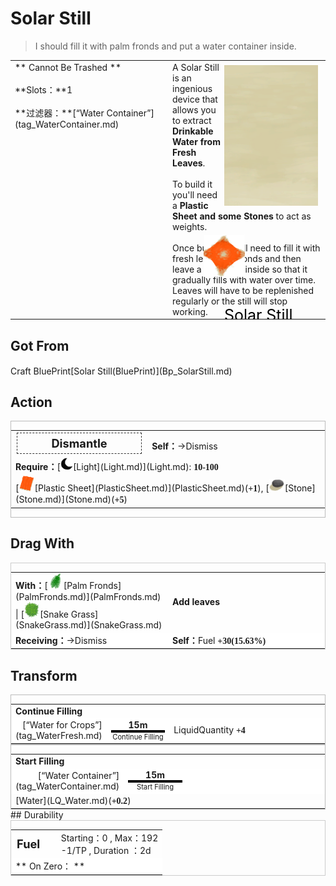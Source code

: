# Solar Still  
> I should fill it with palm fronds and put a water container inside.  
  
<table class="table table-bordered" data-toggle="table"  data-show-header="false"><thead style="display:none"><tr ><th  style="width:50%;text-align:left;vertical-align:top;"  >title</th><th  style="width:50%;text-align:left;vertical-align:top;"  ></th></tr></thead><tr ><td  style="width:50%;text-align:left;vertical-align:top;"  >** Cannot Be Trashed **<br><br>**Slots：**1<br><br>**过滤器：**[“Water Container”](tag_WaterContainer.md)</td><td  style="width:50%;text-align:left;vertical-align:top;"  ><div style="float:right; margin:5px"><div class="gamecard" style="width:150px; height:225px;"><a href="SolarStill.md" style="color:black"><img class="bg" decoding="async" src="Sprite/BG_SandFront.png" href="a.md" style="max-width:150px;max-height:225px;"><img decoding="async" src="Sprite/SolarStill.png" class="cardimageNoBack" style="transform: translate(-50%, 0%) scale(0.4398826979472141);"><span style="font-size: 25px;">Solar Still</span></a></div></div>A Solar Still is an ingenious device that allows you to extract <b>Drinkable Water from Fresh Leaves</b>.<br><br>To build it you'll need a <b>Plastic Sheet and some Stones</b> to act as weights.<br><br>Once built you will need to fill it with fresh leaves or fronds and then leave a container inside so that it gradually fills with water over time. Leaves will have to be replenished regularly or the still will stop working.</td></tr></tbody></table>  
  
## Got From  
<div style="display:inline-block"><div class="gamedatalist" style="text-align:left;min-width:200px;min-height:0px;"><div style="display:inline-block"><div style="display:inline-block;vertical-align:middle;">Craft BluePrint</div><div style="display:inline-block;vertical-align:middle;">[Solar Still(BluePrint)](Bp_SolarStill.md)</div></div></div></div>  
  
## Action  
<div  style="border:1px solid #BBB"><table><tr><td rowspan="2" style="width:200px;text-align:center;font-size:1.3em;font-weight:bold"><div style="padding:5px;border:1px dashed #333"><div>Dismantle</div></div></td><td></td></tr><tr><td><b>Self：</b>→Dismiss</td></tr><tr><td colspan="2"><b>Require：</b>[<div style="width:20px;display:inline-block;text-align:center"><img decoding="async" src="Sprite/Darkness17609.png" href="a.md" style="max-width:20px;max-height:20px;"></div>[Light](Light.md)](Light.md): <span style="font-family:ui-monospace"><b>10-100</b></span></td></tr><tr><td colspan="2">[<div style="width:25px;display:inline-block;text-align:center"><img decoding="async" src="Sprite/plastic sheet.png" href="a.md" style="max-width:25px;max-height:25px;"></div>[Plastic Sheet](PlasticSheet.md)](PlasticSheet.md)(<span style="font-family:ui-monospace"><b>+1</b></span>), [<div style="width:25px;display:inline-block;text-align:center"><img decoding="async" src="Sprite/Stone.png" href="a.md" style="max-width:25px;max-height:25px;"></div>[Stone](Stone.md)](Stone.md)(<span style="font-family:ui-monospace"><b>+5</b></span>)</td></tr></table></div>  
  
  
## Drag With  
<div  style="border:1px solid #CCC;"><table style="margin-bottom:0px;"><tr><td style="width:40%;text-align:left; background-color:#FEFEFE"><b>With：</b>[<div style="width:25px;display:inline-block;text-align:center"><img decoding="async" src="Sprite/PalmTreeLeaves.png" href="a.md" style="max-width:25px;max-height:25px;"></div>[Palm Fronds](PalmFronds.md)](PalmFronds.md) | [<div style="width:25px;display:inline-block;text-align:center"><img decoding="async" src="Sprite/SnakeGrass.png" href="a.md" style="max-width:25px;max-height:25px;"></div>[Snake Grass](SnakeGrass.md)](SnakeGrass.md)</td><td style="width:40%;font-size:1em;font-weight:bold;background-color:#FEFEFE">Add leaves  </td></tr><tr style="background-color:#FFFFFF"><td style=""><b>Receiving：</b>→Dismiss</td><td style=""><b>Self：</b>Fuel  <span style="font-family:ui-monospace"><b>+30(15.63%)</b></span></td></tr></table></div>  
  
## Transform  
<div  style="border:1px solid #BBB;"><table style="margin-bottom:0px;"><tr><td  colspan=2 style="font-size:1em;font-weight:bold;background-color:#FEFEFE">Continue Filling</td><td style="text-align:right; background-color:#FEFEFE"></td></tr><tr style="background-color:#FFFFFF"><td style="width:30%;font-size:1em;text-align:right;vertical-align:middle;">[“Water for Crops”](tag_WaterFresh.md)</td><td style="text-align:center;width:20%;vertical-align:middle;"><div style="font-size:1em;font-weight:bold;"><font data-toggle="tooltip" data-placement="top" title="1TP">15m</font></div><div style="width:100%;height:4px;background-color:#000;font-size:2em;font-weight:bold;"></div><div style="font-size:0.8em;">Continue Filling</div></td><td style="text-align:left;vertical-align:middle;">LiquidQuantity  <span style="font-family:ui-monospace"><b>+4</b></span></td></tr></table></div>  
<div  style="border:1px solid #BBB;"><table style="margin-bottom:0px;"><tr><td  colspan=2 style="font-size:1em;font-weight:bold;background-color:#FEFEFE">Start Filling</td><td style="text-align:right; background-color:#FEFEFE"></td></tr><tr style="background-color:#FFFFFF"><td style="width:30%;font-size:1em;text-align:right;vertical-align:middle;">[“Water Container”](tag_WaterContainer.md)</td><td style="text-align:center;width:20%;vertical-align:middle;"><div style="font-size:1em;font-weight:bold;"><font data-toggle="tooltip" data-placement="top" title="1TP">15m</font></div><div style="width:100%;height:4px;background-color:#000;font-size:2em;font-weight:bold;"></div><div style="font-size:0.8em;">Start Filling</div></td><td style="text-align:left;vertical-align:middle;"></td></tr><tr><td colspan="3">[Water](LQ_Water.md)(<span style="font-family:ui-monospace"><b>+0.2</b></span>)</td></tr></table></div>  
## Durability   
<div  style="border:1px solid #CCC;"><table style="margin-bottom:0px;"><tr><td style="width:30%;text-align:left; background-color:#FEFEFE;font-size:1.3em;font-weight:bold;">Fuel</td><td style="font-size:1em;background-color:#FEFEFE">Starting：0 , Max：192<br>-1/TP , Duration ：<font data-toggle="tooltip" data-placement="top" title="192TP">2d</font></td></tr><tr style="background-color:#FFFFFF"><td colspan=2>** On Zero： **</td></tr></table></div>  


<script>document.title="Solar Still - Card Survival Wiki";</script>